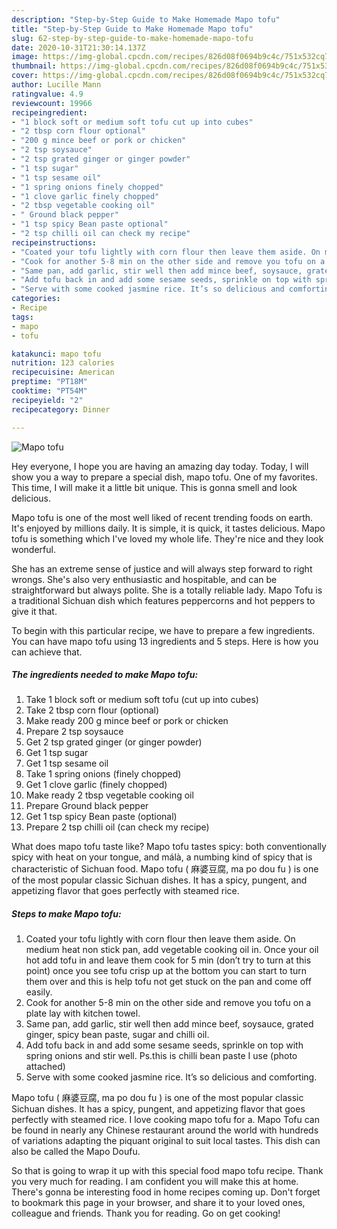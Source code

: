 ```yaml
---
description: "Step-by-Step Guide to Make Homemade Mapo tofu"
title: "Step-by-Step Guide to Make Homemade Mapo tofu"
slug: 62-step-by-step-guide-to-make-homemade-mapo-tofu
date: 2020-10-31T21:30:14.137Z
image: https://img-global.cpcdn.com/recipes/826d08f0694b9c4c/751x532cq70/mapo-tofu-recipe-main-photo.jpg
thumbnail: https://img-global.cpcdn.com/recipes/826d08f0694b9c4c/751x532cq70/mapo-tofu-recipe-main-photo.jpg
cover: https://img-global.cpcdn.com/recipes/826d08f0694b9c4c/751x532cq70/mapo-tofu-recipe-main-photo.jpg
author: Lucille Mann
ratingvalue: 4.9
reviewcount: 19966
recipeingredient:
- "1 block soft or medium soft tofu cut up into cubes"
- "2 tbsp corn flour optional"
- "200 g mince beef or pork or chicken"
- "2 tsp soysauce"
- "2 tsp grated ginger or ginger powder"
- "1 tsp sugar"
- "1 tsp sesame oil"
- "1 spring onions finely chopped"
- "1 clove garlic finely chopped"
- "2 tbsp vegetable cooking oil"
- " Ground black pepper"
- "1 tsp spicy Bean paste optional"
- "2 tsp chilli oil can check my recipe"
recipeinstructions:
- "Coated your tofu lightly with corn flour then leave them aside. On medium heat non stick pan, add vegetable cooking oil in. Once your oil hot add tofu in and leave them cook for 5 min (don’t try to turn at this point) once you see tofu crisp up at the bottom you can start to turn them over and this is help tofu not get stuck on the pan and come off easily."
- "Cook for another 5-8 min on the other side and remove you tofu on a plate lay with kitchen towel."
- "Same pan, add garlic, stir well then add mince beef, soysauce, grated ginger, spicy bean paste, sugar and chilli oil."
- "Add tofu back in and add some sesame seeds, sprinkle on top with spring onions and stir well. Ps.this is chilli bean paste I use (photo attached)"
- "Serve with some cooked jasmine rice. It’s so delicious and comforting."
categories:
- Recipe
tags:
- mapo
- tofu

katakunci: mapo tofu 
nutrition: 123 calories
recipecuisine: American
preptime: "PT18M"
cooktime: "PT54M"
recipeyield: "2"
recipecategory: Dinner

---
```



![Mapo tofu](https://img-global.cpcdn.com/recipes/826d08f0694b9c4c/751x532cq70/mapo-tofu-recipe-main-photo.jpg)

Hey everyone, I hope you are having an amazing day today. Today, I will show you a way to prepare a special dish, mapo tofu. One of my favorites. This time, I will make it a little bit unique. This is gonna smell and look delicious.

Mapo tofu is one of the most well liked of recent trending foods on earth. It's enjoyed by millions daily. It is simple, it is quick, it tastes delicious. Mapo tofu is something which I've loved my whole life. They're nice and they look wonderful.

She has an extreme sense of justice and will always step forward to right wrongs. She&#39;s also very enthusiastic and hospitable, and can be straightforward but always polite. She is a totally reliable lady. Mapo Tofu is a traditional Sichuan dish which features peppercorns and hot peppers to give it that.


To begin with this particular recipe, we have to prepare a few ingredients. You can have mapo tofu using 13 ingredients and 5 steps. Here is how you can achieve that.

<!--inarticleads1-->

##### The ingredients needed to make Mapo tofu:

1. Take 1 block soft or medium soft tofu (cut up into cubes)
1. Take 2 tbsp corn flour (optional)
1. Make ready 200 g mince beef or pork or chicken
1. Prepare 2 tsp soysauce
1. Get 2 tsp grated ginger (or ginger powder)
1. Get 1 tsp sugar
1. Get 1 tsp sesame oil
1. Take 1 spring onions (finely chopped)
1. Get 1 clove garlic (finely chopped)
1. Make ready 2 tbsp vegetable cooking oil
1. Prepare  Ground black pepper
1. Get 1 tsp spicy Bean paste (optional)
1. Prepare 2 tsp chilli oil (can check my recipe)


What does mapo tofu taste like? Mapo tofu tastes spicy: both conventionally spicy with heat on your tongue, and málà, a numbing kind of spicy that is characteristic of Sichuan food. Mapo tofu ( 麻婆豆腐, ma po dou fu ) is one of the most popular classic Sichuan dishes. It has a spicy, pungent, and appetizing flavor that goes perfectly with steamed rice. 

<!--inarticleads2-->

##### Steps to make Mapo tofu:

1. Coated your tofu lightly with corn flour then leave them aside. On medium heat non stick pan, add vegetable cooking oil in. Once your oil hot add tofu in and leave them cook for 5 min (don’t try to turn at this point) once you see tofu crisp up at the bottom you can start to turn them over and this is help tofu not get stuck on the pan and come off easily.
1. Cook for another 5-8 min on the other side and remove you tofu on a plate lay with kitchen towel.
1. Same pan, add garlic, stir well then add mince beef, soysauce, grated ginger, spicy bean paste, sugar and chilli oil.
1. Add tofu back in and add some sesame seeds, sprinkle on top with spring onions and stir well. Ps.this is chilli bean paste I use (photo attached)
1. Serve with some cooked jasmine rice. It’s so delicious and comforting.


Mapo tofu ( 麻婆豆腐, ma po dou fu ) is one of the most popular classic Sichuan dishes. It has a spicy, pungent, and appetizing flavor that goes perfectly with steamed rice. I love cooking mapo tofu for a. Mapo Tofu can be found in nearly any Chinese restaurant around the world with hundreds of variations adapting the piquant original to suit local tastes. This dish can also be called the Mapo Doufu. 

So that is going to wrap it up with this special food mapo tofu recipe. Thank you very much for reading. I am confident you will make this at home. There's gonna be interesting food in home recipes coming up. Don't forget to bookmark this page in your browser, and share it to your loved ones, colleague and friends. Thank you for reading. Go on get cooking!
